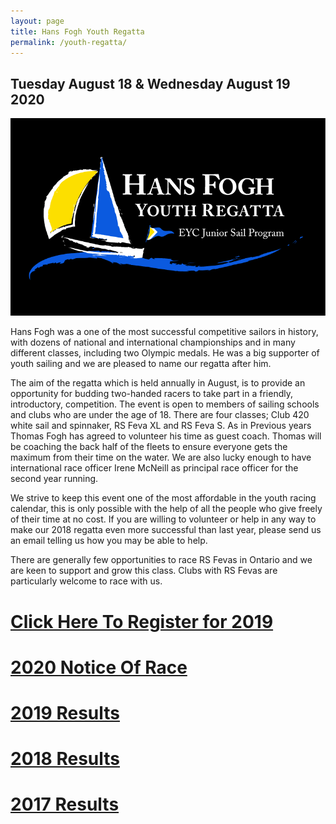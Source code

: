 ```yaml
---
layout: page
title: Hans Fogh Youth Regatta
permalink: /youth-regatta/
---
```


## Tuesday August 18 & Wednesday August 19 2020
![Regatta Banner](/assets/youth-regatta/hans-fogh-regatta-event-no-year.png)

Hans Fogh was a one of the most successful competitive sailors in history, with dozens of national and international championships and in many different classes, including two Olympic medals. He was a big supporter of youth sailing and we are pleased to name our regatta after him.

The aim of the regatta which is held annually in August,  is to provide an opportunity for budding two-handed racers to take part in a friendly, introductory, competition.  The event is open to members of sailing schools and clubs who are under the age of 18.  There are four classes; Club 420 white sail and spinnaker, RS Feva XL and RS Feva S.  As in Previous years Thomas Fogh has agreed to volunteer his time as guest coach.  Thomas will be coaching the back half of the fleets to ensure everyone gets the maximum from their time on the water.  We are also lucky enough to have international race officer Irene McNeill as principal race officer for the second year running.

We strive to keep this event one of the most affordable in the youth racing calendar, this is only possible with the help of all the people who give freely of their time at no cost.  If you are willing to volunteer or help in any way to make our 2018 regatta even more successful than last year, please send us an email telling us how you may be able to help.

There are generally few opportunities to race RS Fevas in Ontario and we are keen to support and grow this class.  Clubs with RS Fevas are particularly welcome to race with us.
# <a href="https://secure.e-registernow.com/cgi-bin/mkpayment.cgi?state=3462">Click Here To Register for 2019</a>
# <a href="/assets/youth-regatta/hans-fogh-nor-2020.pdf">2020 Notice Of Race</a>

# <a href="/assets/youth-regatta/hans-fogh-results-final-2019.htm">2019 Results</a>
# <a href="/assets/youth-regatta/hans-fogh-results-final-2018.htm">2018 Results</a>
# <a href="/assets/youth-regatta/hans-fogh-results-final-2017.htm">2017 Results</a>






